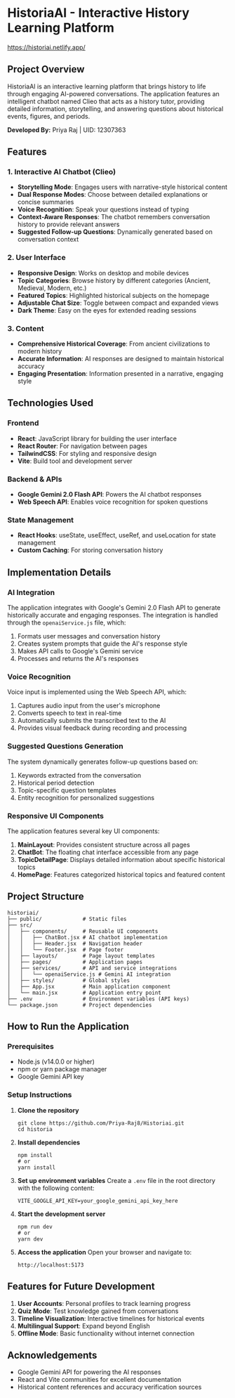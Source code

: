 # HistoriaAI - Interactive History Learning Platform
https://historiai.netlify.app/
## Project Overview
HistoriaAI is an interactive learning platform that brings history to life through engaging AI-powered conversations. The application features an intelligent chatbot named Clieo that acts as a history tutor, providing detailed information, storytelling, and answering questions about historical events, figures, and periods.

**Developed By:** Priya Raj | UID: 12307363

## Features

### 1. Interactive AI Chatbot (Clieo)
- **Storytelling Mode**: Engages users with narrative-style historical content
- **Dual Response Modes**: Choose between detailed explanations or concise summaries
- **Voice Recognition**: Speak your questions instead of typing
- **Context-Aware Responses**: The chatbot remembers conversation history to provide relevant answers
- **Suggested Follow-up Questions**: Dynamically generated based on conversation context

### 2. User Interface
- **Responsive Design**: Works on desktop and mobile devices
- **Topic Categories**: Browse history by different categories (Ancient, Medieval, Modern, etc.)
- **Featured Topics**: Highlighted historical subjects on the homepage
- **Adjustable Chat Size**: Toggle between compact and expanded views
- **Dark Theme**: Easy on the eyes for extended reading sessions

### 3. Content
- **Comprehensive Historical Coverage**: From ancient civilizations to modern history
- **Accurate Information**: AI responses are designed to maintain historical accuracy
- **Engaging Presentation**: Information presented in a narrative, engaging style

## Technologies Used

### Frontend
- **React**: JavaScript library for building the user interface
- **React Router**: For navigation between pages
- **TailwindCSS**: For styling and responsive design
- **Vite**: Build tool and development server

### Backend & APIs
- **Google Gemini 2.0 Flash API**: Powers the AI chatbot responses
- **Web Speech API**: Enables voice recognition for spoken questions

### State Management
- **React Hooks**: useState, useEffect, useRef, and useLocation for state management
- **Custom Caching**: For storing conversation history

## Implementation Details

### AI Integration
The application integrates with Google's Gemini 2.0 Flash API to generate historically accurate and engaging responses. The integration is handled through the `openaiService.js` file, which:

1. Formats user messages and conversation history
2. Creates system prompts that guide the AI's response style
3. Makes API calls to Google's Gemini service
4. Processes and returns the AI's responses

### Voice Recognition
Voice input is implemented using the Web Speech API, which:

1. Captures audio input from the user's microphone
2. Converts speech to text in real-time
3. Automatically submits the transcribed text to the AI
4. Provides visual feedback during recording and processing

### Suggested Questions Generation
The system dynamically generates follow-up questions based on:

1. Keywords extracted from the conversation
2. Historical period detection
3. Topic-specific question templates
4. Entity recognition for personalized suggestions

### Responsive UI Components
The application features several key UI components:

1. **MainLayout**: Provides consistent structure across all pages
2. **ChatBot**: The floating chat interface accessible from any page
3. **TopicDetailPage**: Displays detailed information about specific historical topics
4. **HomePage**: Features categorized historical topics and featured content

## Project Structure

```
historiai/
├── public/             # Static files
├── src/
│   ├── components/     # Reusable UI components
│   │   ├── ChatBot.jsx # AI chatbot implementation
│   │   ├── Header.jsx  # Navigation header
│   │   └── Footer.jsx  # Page footer
│   ├── layouts/        # Page layout templates
│   ├── pages/          # Application pages
│   ├── services/       # API and service integrations
│   │   └── openaiService.js # Gemini AI integration
│   ├── styles/         # Global styles
│   ├── App.jsx         # Main application component
│   └── main.jsx        # Application entry point
├── .env                # Environment variables (API keys)
└── package.json        # Project dependencies
```

## How to Run the Application

### Prerequisites
- Node.js (v14.0.0 or higher)
- npm or yarn package manager
- Google Gemini API key

### Setup Instructions

1. **Clone the repository**
   ```
   git clone https://github.com/Priya-Raj8/Historiai.git
   cd historia
   ```

2. **Install dependencies**
   ```
   npm install
   # or
   yarn install
   ```

3. **Set up environment variables**
   Create a `.env` file in the root directory with the following content:
   ```
   VITE_GOOGLE_API_KEY=your_google_gemini_api_key_here
   ```

4. **Start the development server**
   ```
   npm run dev
   # or
   yarn dev
   ```

5. **Access the application**
   Open your browser and navigate to:
   ```
   http://localhost:5173
   ```

## Features for Future Development

1. **User Accounts**: Personal profiles to track learning progress
2. **Quiz Mode**: Test knowledge gained from conversations
3. **Timeline Visualization**: Interactive timelines for historical events
4. **Multilingual Support**: Expand beyond English
5. **Offline Mode**: Basic functionality without internet connection

## Acknowledgements

- Google Gemini API for powering the AI responses
- React and Vite communities for excellent documentation
- Historical content references and accuracy verification sources
